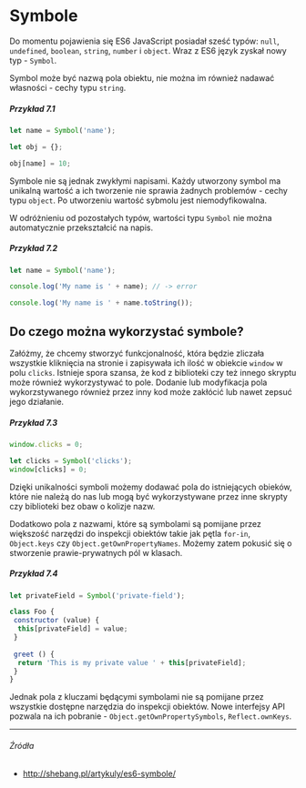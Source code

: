 # Symbole

Do momentu pojawienia się ES6 JavaScript posiadał sześć typów: `null`, `undefined`, `boolean`, `string`, `number` i `object`. Wraz z ES6 język zyskał nowy typ - `Symbol`.

 Symbol może być nazwą pola obiektu, nie można im również nadawać własności - cechy typu `string`. 
 
 ##### Przykład 7.1
 ```js
 let name = Symbol('name');
 
 let obj = {};
 
 obj[name] = 10;
 ```
 
Symbole nie są jednak zwykłymi napisami. Każdy utworzony symbol ma unikalną wartość a ich tworzenie nie sprawia żadnych problemów - cechy typu `object`. Po utworzeniu wartość sybmolu jest niemodyfikowalna. 

W odróżnieniu od pozostałych typów, wartości typu `Symbol` nie można automatycznie przekształcić na napis.

##### Przykład 7.2
```js
let name = Symbol('name');

console.log('My name is ' + name); // -> error

console.log('My name is ' + name.toString()); 
```

## Do czego można wykorzystać symbole?

Załóżmy, że chcemy stworzyć funkcjonalność, która będzie zliczała wszystkie kliknięcia na stronie i zapisywała ich ilość w obiekcie `window` w polu `clicks`. Istnieje spora szansa, że kod z biblioteki czy też innego skryptu może również wykorzystywać to pole. Dodanie lub modyfikacja pola wykorzstywanego również przez inny kod może zakłócić lub nawet zepsuć jego działanie.

##### Przykład 7.3
```js
window.clicks = 0;

let clicks = Symbol('clicks');
window[clicks] = 0;
```

Dzięki unikalności symboli możemy dodawać pola do istniejących obieków, które nie należą do nas lub mogą być wykorzystywane przez inne skrypty czy biblioteki bez obaw o kolizje nazw. 

Dodatkowo pola z nazwami, które są symbolami są pomijane przez większość narzędzi do inspekcji obiektów takie jak pętla `for-in`, `Object.keys` czy `Object.getOwnPropertyNames`. Możemy zatem pokusić się o stworzenie prawie-prywatnych pól w klasach.

##### Przykład 7.4
```js
let privateField = Symbol('private-field');

class Foo {
 constructor (value) {
  this[privateField] = value;
 }
 
 greet () {
  return 'This is my private value ' + this[privateField];
 }
}
```

Jednak pola z kluczami będącymi symbolami nie są pomijane przez wszystkie dostępne narzędzia do inspekcji obiektów. Nowe interfejsy API pozwala na ich pobranie - `Object.getOwnPropertySymbols`,  `Reflect.ownKeys`.

---

###### Źródła

* http://shebang.pl/artykuly/es6-symbole/